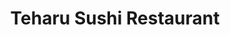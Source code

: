 ---
layout: place
title: "Teharu Sushi Restaurant"
permalink: /arizona/tempe/teharu-sushi-restaurant.html
stateAbbr: AZ
stateName: Arizona
cityName: Tempe
place_id: ChIJy6OQlSQEK4cRMYThPv_raxs
photos:
  - name: >-
      places/ChIJy6OQlSQEK4cRMYThPv_raxs/photos/AeeoHcK-UN62Nf3WEont08zdn-QO5kzLnnI5oijTglb3Q3BFUScMM4_bF3B6Wn7fq24xcI3wSS4oGl7gTPrstiQoxYXS6fa6ToTzxeBPrnN2QQYbuJDyDHJQjKBAkIA8XCRH83rxnfYpjoIJMFzknjkMqKK5Mqt1uMspLGxNS0sBVIXTNSpw6-eyTsdq9Okx-ME7YF6wG-TIeEmYTTT0nww8MFkSOSFIm_uRnxPu1mDeeb0_Z7vqTJOPqCk1gpN0wxemN3rnSBnzVFq0s7WPknk0Q63VID7J9Y0INXtN1lCBDN8QKGu3NUzLJ8gobYAE3RZlPODttgHpclx4gXm_zJR7zv4d6FjFCInkDJdauKHhxv_IyioN5DeDo1I9V7p0wuA5z1u-QMVIJqxTcvXZ6WfrMKoU5dJB8QV_M4dT8snnKFQK4X4x
    widthPx: 4032
    heightPx: 1908
    authorAttributions:
      - displayName: Gena E
        uri: https://maps.google.com/maps/contrib/107762104491248670628
        photoUri: >-
          https://lh3.googleusercontent.com/a-/ALV-UjUtiuDSAZCUb357FnTEJ06XG-V5OwXkCczT5A8VlWLbdhopUiYXQw=s100-p-k-no-mo
    flagContentUri: >-
      https://www.google.com/local/imagery/report/?cb_client=maps_api_places.places_api&image_key=!1e10!2sCIHM0ogKEICAgIDKj8uQ9QE&hl=en-US
    googleMapsUri: >-
      https://www.google.com/maps/place//data=!3m4!1e2!3m2!1sCIHM0ogKEICAgIDKj8uQ9QE!2e10!4m2!3m1!1s0x872b04249590a3cb:0x1b6bebff3ee18431
  - name: >-
      places/ChIJy6OQlSQEK4cRMYThPv_raxs/photos/AeeoHcJB3NM-GkeceGCx-aTfrlXAxFXF6M-oJ5T941uO-x0JwbP-ygFHXoTvIbesPFzrA7-2vEwE0mUWbOew9zQYLOcDIoq6c1C9k5eyTqvwNrHgvXrqdRevLjvJ3u-KLtdwVmORMdNgYFKq_O0yHAKD890zREuiPHTUN6y6mq55Z-LVhCuOewY3XLtHx2MFWQk5ABloR3b6NWID5O2_7-QyuBvRHgpeErbBJbVLNvMXyFQWc94g5RvY2QVzByDpwkAQldaMSpFOux0zDKSlx5yiNZdLui0JFQuo5NorIpp02TSExfI5wFNhZBr8MM8rGwcXKfKK_TIsT7eZJuwS9cpLmPikT8Yf3FzN2Qt58EJEI0961-fKQ3uTIE9YCA1q_uO5RvIIiuT53sU1gwJkqgriex96EAO4D9L6WwO0sS1EOuWLW7f0
    widthPx: 4080
    heightPx: 3072
    authorAttributions:
      - displayName: Kymberlyn Reed
        uri: https://maps.google.com/maps/contrib/104347000319066247891
        photoUri: >-
          https://lh3.googleusercontent.com/a-/ALV-UjUtd7Pxzn8V5J9Vg616zN3O_LUCBbDkr3qhHMexdbCi8YEtwx98XA=s100-p-k-no-mo
    flagContentUri: >-
      https://www.google.com/local/imagery/report/?cb_client=maps_api_places.places_api&image_key=!1e10!2sCIHM0ogKEICAgMCI2L6SsAE&hl=en-US
    googleMapsUri: >-
      https://www.google.com/maps/place//data=!3m4!1e2!3m2!1sCIHM0ogKEICAgMCI2L6SsAE!2e10!4m2!3m1!1s0x872b04249590a3cb:0x1b6bebff3ee18431
  - name: >-
      places/ChIJy6OQlSQEK4cRMYThPv_raxs/photos/AeeoHcKx6DNOGv1rZR2ZD3U7S-yS6zy2wuLWKLLv6S8VbO4FFj3Rutp16-tSARmz9oO4fJj1lPSt7vTjNTdB2MxjIG8H9GxLidYku8qNI6-48mVoOwioBW-0WWlq6MfxKlsplKLIj6bsnQC-Cj0fCAal_5SkPUgl_USfhBK1NwDRp0X8c0x9J93y-bT0kgz3yJC5R1UT2NRvh4Ea6b7YJr013IB8kpD1I9_zJCGf3pGuycEbs8oploOPX4TqvKpWhxmTzOO0rhl8tUvpn4jOjt46Ocnt8Zc4HjxMbW1_ZlE31I4fiSKC3C-MY5soyD5NvKtrauQ8AOorF2_K9EQloLVUgJV2JhRAxGCH0GKTSt_e5x-Y3c60Oks2YbRYiBaZ8bEIJFOzzhd_T4Gw20Ow0RJnrZatgIi26SHKm3O0q8HGzH4MzHM
    widthPx: 4032
    heightPx: 3024
    authorAttributions:
      - displayName: Jenny
        uri: https://maps.google.com/maps/contrib/116926710772391645207
        photoUri: >-
          https://lh3.googleusercontent.com/a-/ALV-UjWyP2vBXorJbIamHrfETa-R9AuqaRdj_ia12AfcIdXLoBkkOTv-=s100-p-k-no-mo
    flagContentUri: >-
      https://www.google.com/local/imagery/report/?cb_client=maps_api_places.places_api&image_key=!1e10!2sCIHM0ogKEICAgIDB74C5wwE&hl=en-US
    googleMapsUri: >-
      https://www.google.com/maps/place//data=!3m4!1e2!3m2!1sCIHM0ogKEICAgIDB74C5wwE!2e10!4m2!3m1!1s0x872b04249590a3cb:0x1b6bebff3ee18431
  - name: >-
      places/ChIJy6OQlSQEK4cRMYThPv_raxs/photos/AeeoHcJJ6lKoAbkDpA3Pflz47Rvmvrp9ydjdBfXzLM1ksgqPgDyS3YTeLJIQ1se-LJQ7-8B6qGtnUcvb3JOgGx8UYg6oJUB75g8P4CHV88LeLcXrKlzED5ekeDqQyrhFXID_LwsdOJGw2cJrK8fMWySVJUpt45xow59ZbpT0Bo37542kRuEMmYGhuYarndWa4lIEop8DDmNmXZ6gEC3NCvzou2kD6FZuY5P9zrRvEF3i_L5cb8v1fJUntirOB8YJcSyywG3EqJBMysI7V7YzgQpgSf9306EaV-uvhATQekKR7DBEWN1NN75m48DpMkWSZGpfC17sCBRqlN8g5QFR3eFe3xg4vLSG4N2yXG7g_Ersaf1Q4MvaToZvRLPXuHvgv-OfSt2PfR259hppMajGn7Ac_4_fsZ-XZYMPkTUX19w44WuC_A
    widthPx: 3072
    heightPx: 4080
    authorAttributions:
      - displayName: Nick Protz
        uri: https://maps.google.com/maps/contrib/111887739710707820969
        photoUri: >-
          https://lh3.googleusercontent.com/a-/ALV-UjW2MLS4DNE-QxE9OHUOelGbkexziRDmzX_ZR5twQq8VDv03N4lQYA=s100-p-k-no-mo
    flagContentUri: >-
      https://www.google.com/local/imagery/report/?cb_client=maps_api_places.places_api&image_key=!1e10!2sCIHM0ogKEICAgIDvy922Vg&hl=en-US
    googleMapsUri: >-
      https://www.google.com/maps/place//data=!3m4!1e2!3m2!1sCIHM0ogKEICAgIDvy922Vg!2e10!4m2!3m1!1s0x872b04249590a3cb:0x1b6bebff3ee18431
  - name: >-
      places/ChIJy6OQlSQEK4cRMYThPv_raxs/photos/AeeoHcKzF7ejQcDGmWof6jCyoQvXr6kAtqd8ZNnzykh-I3qBWv7WT_MCvr1YnSk9dOlqfQaZclE22kbn7d8uQskKsBZKecRZzc3yMLbp6JXNC09lqHC5fhA1D00Y7N2rhgBAZvKryGVISdF3Y7GdFfiNYy6SacO-EQdToKKtre1mO5qubb_IM4EVd2Li79uWNlQMsF0c0q_0gE5mohcPEbA-MXNFD-88N7ZfGJTeo0kNeJX2vFzkZss5m4Tfzuc1g-vqp7d_BVR4DbQqD-wqpWPZ-GelZJ1lZ4qvO7riih6wI9m5LAx3Wy4ONNxhko9TMv272DTMvPmDr2p_qgTqRLnla75-psrxpDG7D8QwFRx0HPsRi-KVn3OWTCE8X4iTDgPTv8ly4fQ2nRakG6F4LWBxDbWJ42vvZNWvtO1HRP0SeejqRxk8
    widthPx: 4080
    heightPx: 3072
    authorAttributions:
      - displayName: Kymberlyn Reed
        uri: https://maps.google.com/maps/contrib/104347000319066247891
        photoUri: >-
          https://lh3.googleusercontent.com/a-/ALV-UjUtd7Pxzn8V5J9Vg616zN3O_LUCBbDkr3qhHMexdbCi8YEtwx98XA=s100-p-k-no-mo
    flagContentUri: >-
      https://www.google.com/local/imagery/report/?cb_client=maps_api_places.places_api&image_key=!1e10!2sCIHM0ogKEICAgMCI2L6S8AE&hl=en-US
    googleMapsUri: >-
      https://www.google.com/maps/place//data=!3m4!1e2!3m2!1sCIHM0ogKEICAgMCI2L6S8AE!2e10!4m2!3m1!1s0x872b04249590a3cb:0x1b6bebff3ee18431
  - name: >-
      places/ChIJy6OQlSQEK4cRMYThPv_raxs/photos/AeeoHcIvJFELaU-akwFAE2btb6NRy5QC7lp2p8Fe2sGieKTAjfqFjlRrfAmhHkEqni6sIGN5Msa2oI_wh7ja0J56_C1oiSWZd1QxWphVazyVjkPQn3aeypnbrUk2kPDpV0pskIl6nPbY1YW1M3VFI7Y4CphWhHn-t_el3VpD27L3aPQ1DXUt_4UzDnpSgfQKvviDj2aq2BdUQI8nIByO4MwqiFpR4p-P4WqG2ATKlMGDowfMUOHjMgVY8HIpf9WJ6Ulb8R0hnPoYgtKPlih8A-iaUVYkTspiGGqWlRfuAyv0qi3rbgUYDKzBua7qq81AnQCVwap5e-GJroBpweibjc2TLv1_i9YqpCqu79SSohC7QekUooSxklnHuu4U86PeKALynoGyxuNpPh0Z8gWEv5TOXGohqn1j8cXpWafjjEIiMaA
    widthPx: 3578
    heightPx: 2683
    authorAttributions:
      - displayName: Jade H
        uri: https://maps.google.com/maps/contrib/116025972493609534133
        photoUri: >-
          https://lh3.googleusercontent.com/a-/ALV-UjVZV4TTNqDqNLqKlAxls1uBVIsm7tqUhLzy1j8mAggtAsK6PlAJ=s100-p-k-no-mo
    flagContentUri: >-
      https://www.google.com/local/imagery/report/?cb_client=maps_api_places.places_api&image_key=!1e10!2sCIHM0ogKEICAgIDh-8SnTg&hl=en-US
    googleMapsUri: >-
      https://www.google.com/maps/place//data=!3m4!1e2!3m2!1sCIHM0ogKEICAgIDh-8SnTg!2e10!4m2!3m1!1s0x872b04249590a3cb:0x1b6bebff3ee18431
  - name: >-
      places/ChIJy6OQlSQEK4cRMYThPv_raxs/photos/AeeoHcKeMUaBiCXeJe1dC2ZfiQgSbI8sH3CV5_eNcEAf-IntiIqKJnpMZkU4ulwybe9_ZOLEsGjNVwHZXgviaWKryUjdrxGj935ae_-parRIXqHnDHqgZK5S1aUWPCGkQquMumQNb__gG3Z8a6cepJXyPKlU-VxtzOglTZtW4--d_8J8olPXM6eR4ovOt_e0VgLTvkRig13qla9BrllB4F2IBFcTIZKeescJ8VyWSrKtfh1z-V4PsyPzJYY1QP6L71Jeih6orb7bIIjYVL6ivJ4d5mmw-GDT8GODNXJe6nsboRbbIOCGpY-HgaI8LbHMhPVuysNVV-3tGQpg-kalymG9vwTr5t42yMmIKBnMGEr7halcCRx6pbPmjeCLeJt1VuOSWNsDQxUc6-yBvejNvRYummIYl7w3WQlKC5bvlWD5_K-mxg
    widthPx: 4000
    heightPx: 2250
    authorAttributions:
      - displayName: Alexandra
        uri: https://maps.google.com/maps/contrib/107285901127182994180
        photoUri: >-
          https://lh3.googleusercontent.com/a-/ALV-UjXtjRHj8obkf6-kCTtHCUUy57MK1Fsfij2nL-8JBfVcd9ueLCOC=s100-p-k-no-mo
    flagContentUri: >-
      https://www.google.com/local/imagery/report/?cb_client=maps_api_places.places_api&image_key=!1e10!2sCIHM0ogKEICAgIC64_iWOQ&hl=en-US
    googleMapsUri: >-
      https://www.google.com/maps/place//data=!3m4!1e2!3m2!1sCIHM0ogKEICAgIC64_iWOQ!2e10!4m2!3m1!1s0x872b04249590a3cb:0x1b6bebff3ee18431
  - name: >-
      places/ChIJy6OQlSQEK4cRMYThPv_raxs/photos/AeeoHcIyo8ur05pL052GQM5AlByGiPXPVR8-HKX3o6OJX9lcGrIwcLxJBC5SDBlBTnYW9YngDncZcSvIMYDw-CiAqRzIevlfoOpEcb6jCa3OtlXkUGl49odBRL7Q6kEo8i5zZrIkGypjaQTpi60BYO97r-mVslSAZlpQi-13fEyVuucEenCUa3zHy5Q5aX50aAZ-0hb0pcfmYNuMu7xKJ5wQ9oqs_gx6qtUuprLqZRhXAyklq2IM4yg8qOCvzGzp0FwF7lEWa709bugy1CMHnn1gqcBpTDy0N_NsJkji97ZNGpiLQ9FRxmjuO1V7aL4QesS0eJLr9hvw2jxlqT0IDDCKfHDsyarpA1julx4wtD7iKPI_7iHdNBaIYuyLIPQor7U4mApsrqi_hiKP52_dAYheCkBUSWARtSqS_ZTA-Y7YeKMI5g
    widthPx: 3024
    heightPx: 4032
    authorAttributions:
      - displayName: Miguel rosas
        uri: https://maps.google.com/maps/contrib/108453324466423701607
        photoUri: >-
          https://lh3.googleusercontent.com/a-/ALV-UjWlTt1ZcXWan1lmGSuOirD6pEAMxUiTlum91a4No811V6JbM2c=s100-p-k-no-mo
    flagContentUri: >-
      https://www.google.com/local/imagery/report/?cb_client=maps_api_places.places_api&image_key=!1e10!2sCIHM0ogKEICAgICnqoOWKg&hl=en-US
    googleMapsUri: >-
      https://www.google.com/maps/place//data=!3m4!1e2!3m2!1sCIHM0ogKEICAgICnqoOWKg!2e10!4m2!3m1!1s0x872b04249590a3cb:0x1b6bebff3ee18431
  - name: >-
      places/ChIJy6OQlSQEK4cRMYThPv_raxs/photos/AeeoHcJC_Xd5AerW2tHwW4l0rxzqXsgiUtJxgoho3_g3OeMgeoFnvDXzd184F3CSLD9FUcEzfV8L25WZUoksAK3NA7clkcpd-VbNNfWYQB1WF_XoZ2RwlXtsUPCuIFxKbzA2y2UqjieYIHPTpOS8GI78S2fexQN6Q07217jyxIPkJaQbJPvZFczYP3QglpRMCb1t93ocoeypKOd0lvQ8kkDBU0m78yVPndClZNHLD3uz75xAbnKg1qFOeEZxpQComp8NmbDios7lOG0amfrTDoDjTqxDj-Ej8f5zXmDyHzx3rwbADLI5xZxr2XHAxnjCDQc8vDwR24vGC8Nzxy9CxREhzXPWucRwbpLKHEs3qyQwJBPfux66AOKha7AWJ0nYyzatUn-uJDB2rVpKVhHt_E-Ej8aVc9ciROG6iQv9GuauLnspbw
    widthPx: 4080
    heightPx: 3072
    authorAttributions:
      - displayName: Kymberlyn Reed
        uri: https://maps.google.com/maps/contrib/104347000319066247891
        photoUri: >-
          https://lh3.googleusercontent.com/a-/ALV-UjUtd7Pxzn8V5J9Vg616zN3O_LUCBbDkr3qhHMexdbCi8YEtwx98XA=s100-p-k-no-mo
    flagContentUri: >-
      https://www.google.com/local/imagery/report/?cb_client=maps_api_places.places_api&image_key=!1e10!2sCIHM0ogKEICAgMCI2L6ScA&hl=en-US
    googleMapsUri: >-
      https://www.google.com/maps/place//data=!3m4!1e2!3m2!1sCIHM0ogKEICAgMCI2L6ScA!2e10!4m2!3m1!1s0x872b04249590a3cb:0x1b6bebff3ee18431
  - name: >-
      places/ChIJy6OQlSQEK4cRMYThPv_raxs/photos/AeeoHcLGuKdSexvcEafCT_bb3spiBL12qo1xSTUDD_ICJw4irO1hzfAUCJXWKRH9lCsCy3vcih0l0yCJsl8Vu4ibArObqv5U6mkb66RisW753GiTekcRvlR7fhXMpsLXLo4ZlcegDRqeMqEtKqLP4odZMq4lRoq0MqlM0SMiBR9O7yQiObGTfXt74db6CsuU_WLC-g6AILp0ywKl9LU2hf43B0LeiB-n7VuSPDxeac9sq4WrycwygRoko1RUPI4Nle_eA-SDYe6qmtMFz7W2b4uLkKVWVGCz-PAFhA1iWzjBMi5ysgei33ZtknPJ0dCo0uulbtu3k8aghJkPSoDoRH7jt9o6XKer0iFb21Pn6t2sqAMZU8r-lOMO-4pXdnD95LA5yUDS2TwjTin8TnA122cBjbJ7U7YA3UEEd0QatlUcOQe_ifpb
    widthPx: 4000
    heightPx: 3000
    authorAttributions:
      - displayName: Gitout daway
        uri: https://maps.google.com/maps/contrib/115362550322279353769
        photoUri: >-
          https://lh3.googleusercontent.com/a-/ALV-UjUEm-JXuN7srRQMncFCN7x0Njaj7BDpG-fbJ2615suq2u7JFPeU=s100-p-k-no-mo
    flagContentUri: >-
      https://www.google.com/local/imagery/report/?cb_client=maps_api_places.places_api&image_key=!1e10!2sCIHM0ogKEICAgICRzoT2kgE&hl=en-US
    googleMapsUri: >-
      https://www.google.com/maps/place//data=!3m4!1e2!3m2!1sCIHM0ogKEICAgICRzoT2kgE!2e10!4m2!3m1!1s0x872b04249590a3cb:0x1b6bebff3ee18431
address: 9845 S Priest Dr, Tempe, AZ 85284, USA
street: 9845 S Priest Dr
city: Tempe
state: AZ
zip: '85284'
country: USA
neighborhood: South Tempe
latitude: '33.321628'
longitude: '-111.962235'
accessibility_options:
  wheelchairAccessibleParking: true
  wheelchairAccessibleEntrance: true
  wheelchairAccessibleRestroom: true
  wheelchairAccessibleSeating: true
business_status: OPERATIONAL
name: Teharu Sushi Restaurant
google_maps_links:
  directionsUri: >-
    https://www.google.com/maps/dir//''/data=!4m7!4m6!1m1!4e2!1m2!1m1!1s0x872b04249590a3cb:0x1b6bebff3ee18431!3e0
  placeUri: https://maps.google.com/?cid=1975932343036249137
  writeAReviewUri: >-
    https://www.google.com/maps/place//data=!4m3!3m2!1s0x872b04249590a3cb:0x1b6bebff3ee18431!12e1
  reviewsUri: >-
    https://www.google.com/maps/place//data=!4m4!3m3!1s0x872b04249590a3cb:0x1b6bebff3ee18431!9m1!1b1
  photosUri: >-
    https://www.google.com/maps/place//data=!4m3!3m2!1s0x872b04249590a3cb:0x1b6bebff3ee18431!10e5
primary_type: Sushi Restaurant
opening_hours:
  regular: null
  current: null
secondary_opening_hours:
  regular:
    weekdayDescriptions: null
    type: null
  current:
    weekdayDescriptions: null
    type: null
phone: (480) 705-9825
price_level: PRICE_LEVEL_INEXPENSIVE
price_range: $10 &ndash; $20
rating: '4.1'
rating_count: 2960
website: https://teharusushi.shop/
description: null
reviews: null
parking_options: null
payment_options: null
allow_dogs: null
curbside_pickup: null
delivery: null
dine_in: null
good_for_children: null
good_for_groups: null
good_for_sports: null
live_music: null
menu_for_children: null
outdoor_seating: null
reservable: null
restroom: null
serves_beer: null
serves_breakfast: null
serves_brunch: null
serves_cocktails: null
serves_coffee: null
serves_dinner: null
serves_dessert: null
serves_lunch: null
serves_vegetarian_food: null
serves_wine: null
takeout: null

---